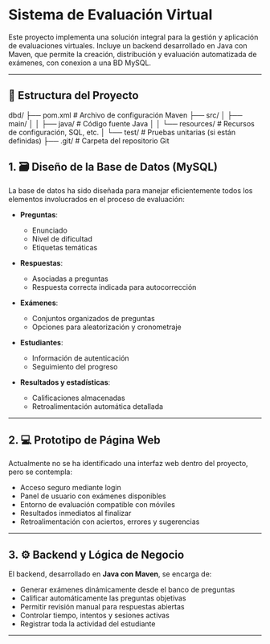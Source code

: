 # Sistema de Evaluación Virtual

Este proyecto implementa una solución integral para la gestión y aplicación de evaluaciones virtuales. Incluye  un backend desarrollado en Java con Maven, que permite la creación, distribución y evaluación automatizada de exámenes, con conexion a una BD MySQL.

---

## 📁 Estructura del Proyecto

dbd/
├── pom.xml                 # Archivo de configuración Maven
├── src/
│   ├── main/
│   │   ├── java/           # Código fuente Java
│   │   └── resources/      # Recursos de configuración, SQL, etc.
│   └── test/               # Pruebas unitarias (si están definidas)
├── .git/                   # Carpeta del repositorio Git





## 1. 🗃️ Diseño de la Base de Datos (MySQL)

La base de datos ha sido diseñada para manejar eficientemente todos los elementos involucrados en el proceso de evaluación:

- **Preguntas**: 
  - Enunciado
  - Nivel de dificultad
  - Etiquetas temáticas

- **Respuestas**:
  - Asociadas a preguntas
  - Respuesta correcta indicada para autocorrección

- **Exámenes**:
  - Conjuntos organizados de preguntas
  - Opciones para aleatorización y cronometraje

- **Estudiantes**:
  - Información de autenticación
  - Seguimiento del progreso

- **Resultados y estadísticas**:
  - Calificaciones almacenadas
  - Retroalimentación automática detallada

---

## 2. 💻 Prototipo de Página Web

Actualmente no se ha identificado una interfaz web dentro del proyecto, pero se contempla:

- Acceso seguro mediante login
- Panel de usuario con exámenes disponibles
- Entorno de evaluación compatible con móviles
- Resultados inmediatos al finalizar
- Retroalimentación con aciertos, errores y sugerencias

---

## 3. ⚙️ Backend y Lógica de Negocio

El backend, desarrollado en **Java con Maven**, se encarga de:

- Generar exámenes dinámicamente desde el banco de preguntas
- Calificar automáticamente las preguntas objetivas
- Permitir revisión manual para respuestas abiertas
- Controlar tiempo, intentos y sesiones activas
- Registrar toda la actividad del estudiante

---


